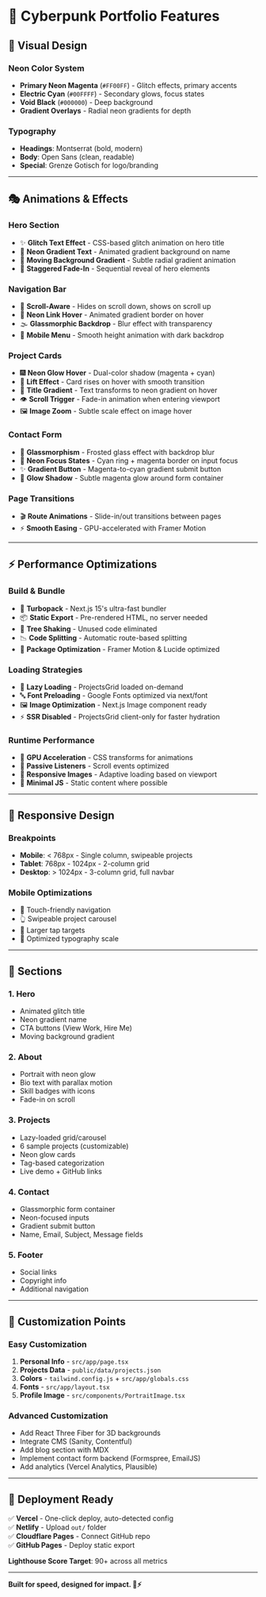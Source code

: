 # 🌟 Cyberpunk Portfolio Features

## 🎨 Visual Design

### Neon Color System
- **Primary Neon Magenta** (`#FF00FF`) - Glitch effects, primary accents
- **Electric Cyan** (`#00FFFF`) - Secondary glows, focus states
- **Void Black** (`#000000`) - Deep background
- **Gradient Overlays** - Radial neon gradients for depth

### Typography
- **Headings**: Montserrat (bold, modern)
- **Body**: Open Sans (clean, readable)
- **Special**: Grenze Gotisch for logo/branding

---

## 🎭 Animations & Effects

### Hero Section
- ✨ **Glitch Text Effect** - CSS-based glitch animation on hero title
- 🌈 **Neon Gradient Text** - Animated gradient background on name
- 🌊 **Moving Background Gradient** - Subtle radial gradient animation
- 📱 **Staggered Fade-In** - Sequential reveal of hero elements

### Navigation Bar
- 🔼 **Scroll-Aware** - Hides on scroll down, shows on scroll up
- 💫 **Neon Link Hover** - Animated gradient border on hover
- 🌫️ **Glassmorphic Backdrop** - Blur effect with transparency
- 📱 **Mobile Menu** - Smooth height animation with dark backdrop

### Project Cards
- 🎆 **Neon Glow Hover** - Dual-color shadow (magenta + cyan)
- 🎯 **Lift Effect** - Card rises on hover with smooth transition
- 🌈 **Title Gradient** - Text transforms to neon gradient on hover
- 👁️ **Scroll Trigger** - Fade-in animation when entering viewport
- 🖼️ **Image Zoom** - Subtle scale effect on image hover

### Contact Form
- 💎 **Glassmorphism** - Frosted glass effect with backdrop blur
- 🔮 **Neon Focus States** - Cyan ring + magenta border on input focus
- ✨ **Gradient Button** - Magenta-to-cyan gradient submit button
- 🌟 **Glow Shadow** - Subtle magenta glow around form container

### Page Transitions
- 🎬 **Route Animations** - Slide-in/out transitions between pages
- ⚡ **Smooth Easing** - GPU-accelerated with Framer Motion

---

## ⚡ Performance Optimizations

### Build & Bundle
- 🚀 **Turbopack** - Next.js 15's ultra-fast bundler
- 📦 **Static Export** - Pre-rendered HTML, no server needed
- 🌳 **Tree Shaking** - Unused code eliminated
- 📉 **Code Splitting** - Automatic route-based splitting
- 🎯 **Package Optimization** - Framer Motion & Lucide optimized

### Loading Strategies
- 🔄 **Lazy Loading** - ProjectsGrid loaded on-demand
- 🔤 **Font Preloading** - Google Fonts optimized via next/font
- 🖼️ **Image Optimization** - Next.js Image component ready
- ⚡ **SSR Disabled** - ProjectsGrid client-only for faster hydration

### Runtime Performance
- 🎨 **GPU Acceleration** - CSS transforms for animations
- 🧵 **Passive Listeners** - Scroll events optimized
- 📱 **Responsive Images** - Adaptive loading based on viewport
- 💾 **Minimal JS** - Static content where possible

---

## 📱 Responsive Design

### Breakpoints
- **Mobile**: < 768px - Single column, swipeable projects
- **Tablet**: 768px - 1024px - 2-column grid
- **Desktop**: > 1024px - 3-column grid, full navbar

### Mobile Optimizations
- 📱 Touch-friendly navigation
- 👆 Swipeable project carousel
- 🎯 Larger tap targets
- 📐 Optimized typography scale

---

## 🎯 Sections

### 1. Hero
- Animated glitch title
- Neon gradient name
- CTA buttons (View Work, Hire Me)
- Moving background gradient

### 2. About
- Portrait with neon glow
- Bio text with parallax motion
- Skill badges with icons
- Fade-in on scroll

### 3. Projects
- Lazy-loaded grid/carousel
- 6 sample projects (customizable)
- Neon glow cards
- Tag-based categorization
- Live demo + GitHub links

### 4. Contact
- Glassmorphic form container
- Neon-focused inputs
- Gradient submit button
- Name, Email, Subject, Message fields

### 5. Footer
- Social links
- Copyright info
- Additional navigation

---

## 🔧 Customization Points

### Easy Customization
1. **Personal Info** - `src/app/page.tsx`
2. **Projects Data** - `public/data/projects.json`
3. **Colors** - `tailwind.config.js` + `src/app/globals.css`
4. **Fonts** - `src/app/layout.tsx`
5. **Profile Image** - `src/components/PortraitImage.tsx`

### Advanced Customization
- Add React Three Fiber for 3D backgrounds
- Integrate CMS (Sanity, Contentful)
- Add blog section with MDX
- Implement contact form backend (Formspree, EmailJS)
- Add analytics (Vercel Analytics, Plausible)

---

## 🚀 Deployment Ready

✅ **Vercel** - One-click deploy, auto-detected config  
✅ **Netlify** - Upload `out/` folder  
✅ **Cloudflare Pages** - Connect GitHub repo  
✅ **GitHub Pages** - Deploy static export  

**Lighthouse Score Target**: 90+ across all metrics

---

**Built for speed, designed for impact. 💜⚡**
